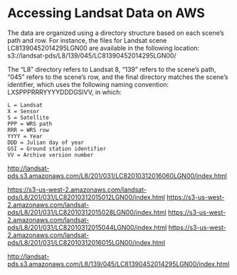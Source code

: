 #  Accessing Landsat Data on AWS

The data are organized using a directory structure based on each scene’s path and row. For instance, the files for Landsat scene LC81390452014295LGN00 are available in the following location: s3://landsat-pds/L8/139/045/LC81390452014295LGN00/

The “L8” directory refers to Landsat 8, “139” refers to the scene’s path, “045” refers to the scene’s row, and the final directory matches the scene’s identifier, which uses the following naming convention: LXSPPPRRRYYYYDDDGSIVV, in which:

    L = Landsat
    X = Sensor
    S = Satellite
    PPP = WRS path
    RRR = WRS row
    YYYY = Year
    DDD = Julian day of year
    GSI = Ground station identifier
    VV = Archive version number

http://landsat-pds.s3.amazonaws.com/L8/201/031/LC82010312016060LGN00/index.html

https://s3-us-west-2.amazonaws.com/landsat-pds/L8/201/031/LC82010312015012LGN00/index.html
https://s3-us-west-2.amazonaws.com/landsat-pds/L8/201/031/LC82010312015028LGN00/index.html
https://s3-us-west-2.amazonaws.com/landsat-pds/L8/201/031/LC82010312015044LGN00/index.html
https://s3-us-west-2.amazonaws.com/landsat-pds/L8/201/031/LC82010312016015LGN00/index.html

http://landsat-pds.s3.amazonaws.com/L8/139/045/LC81390452014295LGN00/index.html
